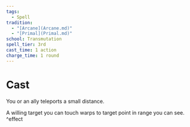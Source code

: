 ```yaml
---  
tags:  
  - Spell  
tradition:  
  - "[Arcane](Arcane.md)"  
  - "[Primal](Primal.md)"  
school: Transmutation  
spell_tier: 3rd  
cast_time: 1 action  
charge_time: 1 round  
---  
```

# Cast  
  
You or an ally teleports a small distance.  
  
A willing target you can touch warps to target point in range you can see. ^effect  
